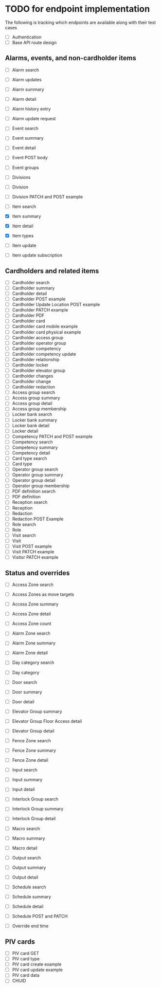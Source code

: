 # TODO for endpoint implementation

The following is tracking which endpoints are available along with their test cases

- [ ] Authentication
- [ ] Base API route design

## Alarms, events, and non-cardholder items

- [ ] Alarm search
- [ ] Alarm updates
- [ ] Alarm summary
- [ ] Alarm detail
- [ ] Alarm history entry
- [ ] Alarm update request
- [ ] Event search
- [ ] Event summary
- [ ] Event detail
- [ ] Event POST body
- [ ] Event groups
- [ ] Divisions
- [ ] Division
- [ ] Division PATCH and POST example
- [ ] Item search
- [X] Item summary
- [X] Item detail
- [X] Item types
- [ ] Item update
- [ ] Item update subscription


## Cardholders and related items

- [ ] Cardholder search
- [ ] Cardholder summary
- [ ] Cardholder detail
- [ ] Cardholder POST example
- [ ] Cardholder Update Location POST example
- [ ] Cardholder PATCH example
- [ ] Cardholder PDF
- [ ] Cardholder card
- [ ] Cardholder card mobile example
- [ ] Cardholder card physical example
- [ ] Cardholder access group
- [ ] Cardholder operator group
- [ ] Cardholder competency
- [ ] Cardholder competency update
- [ ] Cardholder relationship
- [ ] Cardholder locker
- [ ] Cardholder elevator group
- [ ] Cardholder changes
- [ ] Cardholder change
- [ ] Cardholder redaction
- [ ] Access group search
- [ ] Access group summary
- [ ] Access group detail
- [ ] Access group membership
- [ ] Locker bank search
- [ ] Locker bank summary
- [ ] Locker bank detail
- [ ] Locker detail
- [ ] Competency PATCH and POST example
- [ ] Competency search
- [ ] Competency summary
- [ ] Competency detail
- [ ] Card type search
- [ ] Card type
- [ ] Operator group search
- [ ] Operator group summary
- [ ] Operator group detail
- [ ] Operator group membership
- [ ] PDF definition search
- [ ] PDF definition
- [ ] Reception search
- [ ] Reception
- [ ] Redaction
- [ ] Redaction POST Example
- [ ] Role search
- [ ] Role
- [ ] Visit search
- [ ] Visit
- [ ] Visit POST example
- [ ] Visit PATCH example
- [ ] Visitor PATCH example

## Status and overrides

- [ ] Access Zone search
- [ ] Access Zones as move targets
- [ ] Access Zone summary
- [ ] Access Zone detail
- [ ] Access Zone count
- [ ] Alarm Zone search
- [ ] Alarm Zone summary
- [ ] Alarm Zone detail
- [ ] Day category search
- [ ] Day category
- [ ] Door search
- [ ] Door summary
- [ ] Door detail
- [ ] Elevator Group summary
- [ ] Elevator Group Floor Access detail
- [ ] Elevator Group detail
- [ ] Fence Zone search
- [ ] Fence Zone summary
- [ ] Fence Zone detail
- [ ] Input search
- [ ] Input summary
- [ ] Input detail
- [ ] Interlock Group search
- [ ] Interlock Group summary
- [ ] Interlock Group detail
- [ ] Macro search
- [ ] Macro summary
- [ ] Macro detail
- [ ] Output search
- [ ] Output summary
- [ ] Output detail
- [ ] Schedule search
- [ ] Schedule summary
- [ ] Schedule detail
- [ ] Schedule POST and PATCH
- [ ] Override end time


## PIV cards

- [ ] PIV card GET
- [ ] PIV card type
- [ ] PIV card create example
- [ ] PIV card update example
- [ ] PIV card data
- [ ] CHUID